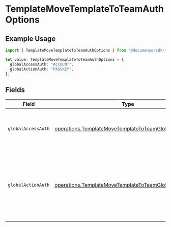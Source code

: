 # TemplateMoveTemplateToTeamAuthOptions

## Example Usage

```typescript
import { TemplateMoveTemplateToTeamAuthOptions } from "@documenso/sdk-typescript/models/operations";

let value: TemplateMoveTemplateToTeamAuthOptions = {
  globalAccessAuth: "ACCOUNT",
  globalActionAuth: "PASSKEY",
};
```

## Fields

| Field                                                                                                                               | Type                                                                                                                                | Required                                                                                                                            | Description                                                                                                                         |
| ----------------------------------------------------------------------------------------------------------------------------------- | ----------------------------------------------------------------------------------------------------------------------------------- | ----------------------------------------------------------------------------------------------------------------------------------- | ----------------------------------------------------------------------------------------------------------------------------------- |
| `globalAccessAuth`                                                                                                                  | [operations.TemplateMoveTemplateToTeamGlobalAccessAuth](../../models/operations/templatemovetemplatetoteamglobalaccessauth.md)      | :heavy_check_mark:                                                                                                                  | The type of authentication required for the recipient to access the document.                                                       |
| `globalActionAuth`                                                                                                                  | [operations.TemplateMoveTemplateToTeamGlobalActionAuth](../../models/operations/templatemovetemplatetoteamglobalactionauth.md)      | :heavy_check_mark:                                                                                                                  | The type of authentication required for the recipient to sign the document. This field is restricted to Enterprise plan users only. |